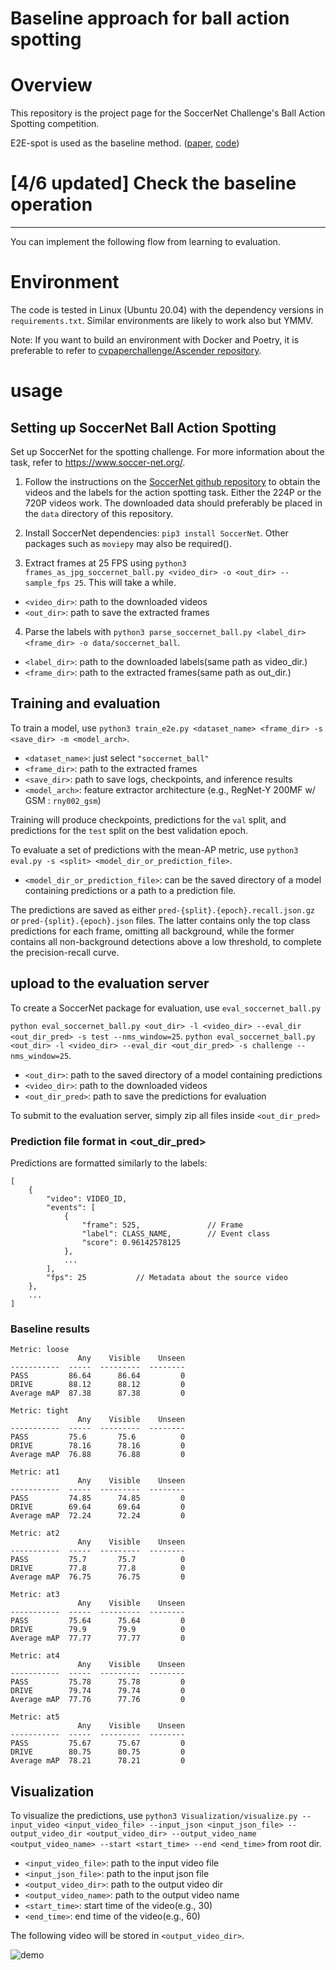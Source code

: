 # **Baseline approach for ball action spotting**

# Overview

This repository is the project page for the SoccerNet Challenge's Ball Action Spotting competition.

E2E-spot is used as the baseline method. ([paper](https://arxiv.org/pdf/2207.10213.pdf), [code](https://github.com/jhong93/spot))




# [4/6 updated] Check the baseline operation
---

You can implement the following flow from learning to evaluation.

# Environment
The code is tested in Linux (Ubuntu 20.04) with the dependency versions in `requirements.txt`. Similar environments are likely to work also but YMMV.

Note: If you want to build an environment with Docker and Poetry, it is preferable to refer to [cvpaperchallenge/Ascender repository](https://github.com/cvpaperchallenge/Ascender).

# usage

## Setting up SoccerNet Ball Action Spotting

Set up SoccerNet for the spotting challenge. For more information about the task, refer to https://www.soccer-net.org/.

1. Follow the instructions on the [SoccerNet github repository](https://github.com/SoccerNet/sn-spotting#soccernet-ball-action-spotting) to obtain the videos and the labels for the action spotting task. Either the 224P or the 720P videos work. The downloaded data should preferably be placed in the `data` directory of this repository.

2. Install SoccerNet dependencies: `pip3 install SoccerNet`. Other packages such as `moviepy` may also be required().

3. Extract frames at 25 FPS using `python3 frames_as_jpg_soccernet_ball.py <video_dir> -o <out_dir> --sample_fps 25`. This will take a while.

* `<video_dir>`: path to the downloaded videos
* `<out_dir>`: path to save the extracted frames

4. Parse the labels with `python3 parse_soccernet_ball.py <label_dir> <frame_dir> -o data/soccernet_ball`.
* `<label_dir>`: path to the downloaded labels(same path as video_dir.)
* `<frame_dir>`: path to the extracted frames(same path as out_dir.)


## Training and evaluation

To train a model, use `python3 train_e2e.py <dataset_name> <frame_dir> -s <save_dir> -m <model_arch>`.

* `<dataset_name>`: just select `"soccernet_ball"` 
* `<frame_dir>`: path to the extracted frames
* `<save_dir>`: path to save logs, checkpoints, and inference results
* `<model_arch>`: feature extractor architecture (e.g., RegNet-Y 200MF w/ GSM : `rny002_gsm`)

Training will produce checkpoints, predictions for the `val` split, and predictions for the `test` split on the best validation epoch.

To evaluate a set of predictions with the mean-AP metric, use `python3 eval.py -s <split> <model_dir_or_prediction_file>`.
* `<model_dir_or_prediction_file>`: can be the saved directory of a model containing predictions or a path to a prediction file.

The predictions are saved as either `pred-{split}.{epoch}.recall.json.gz` or `pred-{split}.{epoch}.json` files. The latter contains only the top class predictions for each frame, omitting all background, while the former contains all non-background detections above a low threshold, to complete the precision-recall curve.

## upload to the evaluation server

To create a SoccerNet package for evaluation, use `eval_soccernet_ball.py`

`python eval_soccernet_ball.py <out_dir> -l <video_dir> --eval_dir <out_dir_pred> -s test --nms_window=25`.
`python eval_soccernet_ball.py <out_dir> -l <video_dir> --eval_dir <out_dir_pred> -s challenge --nms_window=25`.

* `<out_dir>`: path to the saved directory of a model containing predictions
* `<video_dir>`: path to the downloaded videos
* `<out_dir_pred>`: path to save the predictions for evaluation

To submit to the evaluation server, simply zip all files inside `<out_dir_pred>`

### Prediction file format in <out_dir_pred>

Predictions are formatted similarly to the labels:
```
[
    {
        "video": VIDEO_ID,
        "events": [
            {
                "frame": 525,               // Frame
                "label": CLASS_NAME,        // Event class
                "score": 0.96142578125
            },
            ...
        ],
        "fps": 25           // Metadata about the source video
    },
    ...
]
```

### Baseline results
```
Metric: loose
               Any    Visible    Unseen
-----------  -----  ---------  --------
PASS         86.64      86.64         0
DRIVE        88.12      88.12         0
Average mAP  87.38      87.38         0

Metric: tight
               Any    Visible    Unseen
-----------  -----  ---------  --------
PASS         75.6       75.6          0
DRIVE        78.16      78.16         0
Average mAP  76.88      76.88         0

Metric: at1
               Any    Visible    Unseen
-----------  -----  ---------  --------
PASS         74.85      74.85         0
DRIVE        69.64      69.64         0
Average mAP  72.24      72.24         0

Metric: at2
               Any    Visible    Unseen
-----------  -----  ---------  --------
PASS         75.7       75.7          0
DRIVE        77.8       77.8          0
Average mAP  76.75      76.75         0

Metric: at3
               Any    Visible    Unseen
-----------  -----  ---------  --------
PASS         75.64      75.64         0
DRIVE        79.9       79.9          0
Average mAP  77.77      77.77         0

Metric: at4
               Any    Visible    Unseen
-----------  -----  ---------  --------
PASS         75.78      75.78         0
DRIVE        79.74      79.74         0
Average mAP  77.76      77.76         0

Metric: at5
               Any    Visible    Unseen
-----------  -----  ---------  --------
PASS         75.67      75.67         0
DRIVE        80.75      80.75         0
Average mAP  78.21      78.21         0
```

## Visualization
To visualize the predictions, use `python3 Visualization/visualize.py --input_video <input_video_file> --input_json <input_json_file> --output_video_dir <output_video_dir> --output_video_name <output_video_name> --start <start_time> --end <end_time>` from root dir.

* `<input_video_file>`: path to the input video file
* `<input_json_file>`: path to the input json file
* `<output_video_dir>`: path to the output video dir
* `<output_video_name>`: path to the output video name
* `<start_time>`: start time of the video(e.g., 30)
* `<end_time>`: end time of the video(e.g., 60)

The following video will be stored in `<output_video_dir>`.

![demo](https://github.com/IkumaUchida/sn-bspotting/blob/master/src/output_video_under0_60.gif)
